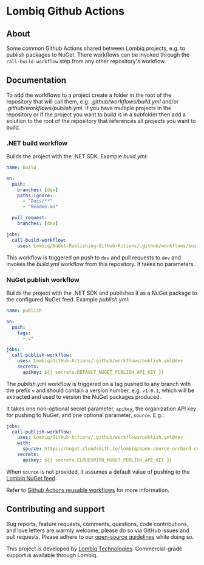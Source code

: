 # Lombiq Github Actions



## About

Some common Github Actions shared between Lombiq projects, e.g. to publish packages to NuGet. There workflows can be invoked through the `call-build-workflow` step from any other repository's workflow.


## Documentation

To add the workflows to a project create a folder in the root of the repository that will call them, e.g. _.github/workflows/build.yml_ and/or _.github/workflows/publish.yml_. If you have multiple projects in the repository or if the project you want to build is in a subfolder then add a solution to the root of the repository that references all projects you want to build.

### .NET build workflow
Builds the project with the .NET SDK. Example _build.yml_:

```yaml
name: build

on:
  push:
    branches: [dev]
    paths-ignore:
      - "Docs/**"
      - "Readme.md"

  pull_request:
    branches: [dev]

jobs:
  call-build-workflow:
    uses: Lombiq/NuGet-Publishing-GitHub-Actions/.github/workflows/build.yml@dev
```

This workflow is triggered on push to `dev` and pull requests to `dev` and invokes the _build.yml_ workflow from this repository. It takes no parameters.

### NuGet publish workflow
Builds the project with the .NET SDK and publishes it as a NuGet package to the configured NuGet feed. Example _publish.yml_:

```yaml
name: publish

on:
  push:
    tags:
      - v*

jobs:
  call-publish-workflow:
    uses: Lombiq/GitHub-Actions/.github/workflows/publish.yml@dev
    secrets:
      apikey: ${{ secrets.DEFAULT_NUGET_PUBLISH_API_KEY }}
```

The _publish.yml_ workflow is triggered on a tag pushed to any branch with the prefix `v` and should contain a version number, e.g. `v1.0.1`, which will be extracted and used to version the NuGet packages produced.

It takes one non-optional secret parameter, `apikey`, the organization API key for pushing to NuGet, and one optional parameter, `source`. E.g.:

```yaml
jobs:
  call-publish-workflow:
    uses: Lombiq/GitHub-Actions/.github/workflows/publish.yml@dev
    with:
      source: https://nuget.cloudsmith.io/lombiq/open-source-orchard-core-extensions/v3/index.json
    secrets:
      apikey: ${{ secrets.CLOUDSMITH_NUGET_PUBLISH_API_KEY }}
```

When `source` is not provided, it assumes a default value of pushing to the [Lombiq NuGet feed](https://www.nuget.org/profiles/Lombiq).

Refer to [Github Actions reusable workflows](https://docs.github.com/en/actions/learn-github-actions/reusing-workflows#overview) for more information.


## Contributing and support

Bug reports, feature requests, comments, questions, code contributions, and love letters are warmly welcome, please do so via GitHub issues and pull requests. Please adhere to our [open-source guidelines](https://lombiq.com/open-source-guidelines) while doing so.

This project is developed by [Lombiq Technologies](https://lombiq.com/). Commercial-grade support is available through Lombiq.
